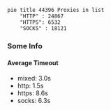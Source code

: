 
```mermaid
pie title 44396 Proxies in list
    "HTTP" : 24867
    "HTTPS": 6532
    "SOCKS" : 18121
```

### Some Info
#### Average Timeout

- mixed: 3.0s
- http: 1.5s
- https: 8.6s
- socks: 6.3s